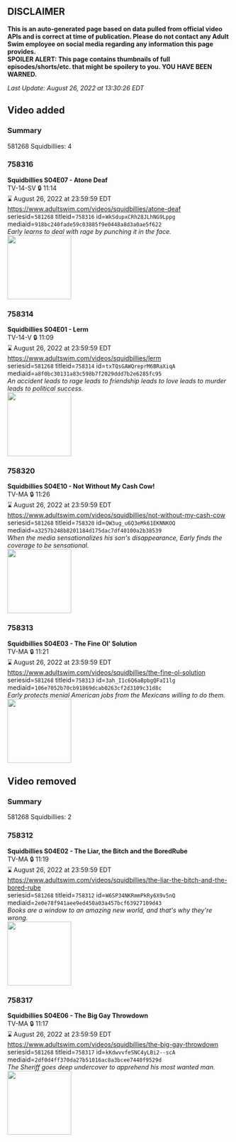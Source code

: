 ## DISCLAIMER
**This is an auto-generated page based on data pulled from official video APIs and is correct at time of publication. Please do not contact any Adult Swim employee on social media regarding any information this page provides.**  
**SPOILER ALERT: This page contains thumbnails of full episodes/shorts/etc. that might be spoilery to you. YOU HAVE BEEN WARNED.**  

_Last Update: August 26, 2022 at 13:30:26 EDT_
## Video added
### Summary
581268 Squidbillies: 4  
### 758316
**Squidbillies S04E07 - Atone Deaf**  
TV-14-SV 🔒 11:14  
⌛ August 26, 2022 at 23:59:59 EDT  
https://www.adultswim.com/videos/squidbillies/atone-deaf  
seriesid=`581268` titleid=`758316` id=`WkSdupxCRh28JLhNG9Lppg` mediaid=`918bc240fade59c03885f9e0448a8d3a0ae5f622`  
_Early learns to deal with rage by punching it in the face._  
<a href="https://media.cdn.adultswim.com/uploads/20200413/thumbnails/2_204131220271-squidbillies_046_bim.jpg"><img src="https://media.cdn.adultswim.com/uploads/20200413/thumbnails/2_204131220271-squidbillies_046_bim.jpg" height="144px" /></a>
### 758314
**Squidbillies S04E01 - Lerm**  
TV-14-V 🔒 11:09  
⌛ August 26, 2022 at 23:59:59 EDT  
https://www.adultswim.com/videos/squidbillies/lerm  
seriesid=`581268` titleid=`758314` id=`txTQsGAWQreprM6BRaXiqA` mediaid=`a8f0bc30131a83c598b7f2029ddd7b2e6285fc95`  
_An accident leads to rage leads to friendship leads to love leads to murder leads to political success._  
<a href="https://media.cdn.adultswim.com/uploads/20200413/thumbnails/2_20413121865-squidbillies_044_bim.jpg"><img src="https://media.cdn.adultswim.com/uploads/20200413/thumbnails/2_20413121865-squidbillies_044_bim.jpg" height="144px" /></a>
### 758320
**Squidbillies S04E10 - Not Without My Cash Cow!**  
TV-MA 🔒 11:26  
⌛ August 26, 2022 at 23:59:59 EDT  
https://www.adultswim.com/videos/squidbillies/not-without-my-cash-cow  
seriesid=`581268` titleid=`758320` id=`QW3ug_u6Q3eMk61EKNNKOQ` mediaid=`a3257b248b8201184d175dac7df40100a2b38539`  
_When the media sensationalizes his son's disappearance, Early finds the coverage to be sensational._  
<a href="https://media.cdn.adultswim.com/uploads/20200413/thumbnails/2_204131221598-squidbillies_050_bim.jpg"><img src="https://media.cdn.adultswim.com/uploads/20200413/thumbnails/2_204131221598-squidbillies_050_bim.jpg" height="144px" /></a>
### 758313
**Squidbillies S04E03 - The Fine Ol' Solution**  
TV-MA 🔒 11:21  
⌛ August 26, 2022 at 23:59:59 EDT  
https://www.adultswim.com/videos/squidbillies/the-fine-ol-solution  
seriesid=`581268` titleid=`758313` id=`3ah_I1c6Q6aBpbgQFaI1lg` mediaid=`106e7052b70cb91869dcab0263cf2d3109c31d8c`  
_Early protects menial American jobs from the Mexicans willing to do them._  
<a href="https://media.cdn.adultswim.com/uploads/20200413/thumbnails/2_204131218548-squidbillies_043_bim.jpg"><img src="https://media.cdn.adultswim.com/uploads/20200413/thumbnails/2_204131218548-squidbillies_043_bim.jpg" height="144px" /></a>
## Video removed
### Summary
581268 Squidbillies: 2  
### 758312
**Squidbillies S04E02 - The Liar, the Bitch and the BoredRube**  
TV-MA 🔒 11:19  
⌛ August 26, 2022 at 23:59:59 EDT  
https://www.adultswim.com/videos/squidbillies/the-liar-the-bitch-and-the-bored-rube  
seriesid=`581268` titleid=`758312` id=`W6SP34NKRmmPkRy6X9v5nQ` mediaid=`2e0e78f941aee9ed450a03a457bcf63927109d43`  
_Books are a window to an amazing new world, and that's why they're wrong._  
<a href="https://media.cdn.adultswim.com/uploads/20200413/thumbnails/2_204131218349-squidbillies_042_bim.jpg"><img src="https://media.cdn.adultswim.com/uploads/20200413/thumbnails/2_204131218349-squidbillies_042_bim.jpg" height="144px" /></a>
### 758317
**Squidbillies S04E06 - The Big Gay Throwdown**  
TV-MA 🔒 11:17  
⌛ August 26, 2022 at 23:59:59 EDT  
https://www.adultswim.com/videos/squidbillies/the-big-gay-throwdown  
seriesid=`581268` titleid=`758317` id=`kKdwvvfeSNC4yLBi2--scA` mediaid=`2df0d4ff370da27b51016ac8a3bcee7440f9529d`  
_The Sheriff goes deep undercover to apprehend his most wanted man._  
<a href="https://media.cdn.adultswim.com/uploads/20200413/thumbnails/2_20413122023-squidbillies_047_bim.jpg"><img src="https://media.cdn.adultswim.com/uploads/20200413/thumbnails/2_20413122023-squidbillies_047_bim.jpg" height="144px" /></a>
